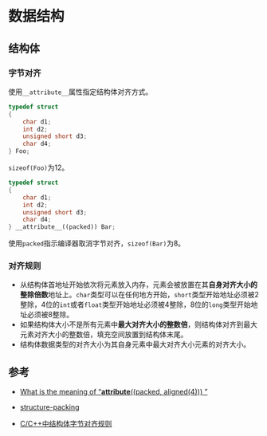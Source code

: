 # 数据结构

## 结构体

### 字节对齐

使用`__attribute__`属性指定结构体对齐方式。

```c++
typedef struct
{
    char d1;
    int d2;
    unsigned short d3;
    char d4;
} Foo;
```

`sizeof(Foo)`为12。

```c++
typedef struct
{
    char d1;
    int d2;
    unsigned short d3;
    char d4;
} __attribute__((packed)) Bar;
```

使用`packed`指示编译器取消字节对齐，`sizeof(Bar)`为8。

### 对齐规则

- 从结构体首地址开始依次将元素放入内存，元素会被放置在其**自身对齐大小的整除倍数**地址上。`char`类型可以在任何地方开始，`short`类型开始地址必须被2整除，4位的`int`或者`float`类型开始地址必须被4整除，8位的`long`类型开始地址必须被8整除。
- 如果结构体大小不是所有元素中**最大对齐大小的整数倍**，则结构体对齐到最大元素对齐大小的整数倍，填充空间放置到结构体末尾。
- 结构体数据类型的对齐大小为其自身元素中最大对齐大小元素的对齐大小。

## 参考

- [What is the meaning of “__attribute__((packed, aligned(4))) ”](https://stackoverflow.com/questions/11770451/what-is-the-meaning-of-attribute-packed-aligned4)

- [structure-packing](http://www.catb.org/esr/structure-packing/)

- [C/C++中结构体字节对齐规则](https://zhuanlan.zhihu.com/p/26122273)

